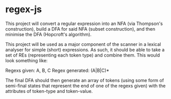 # regex-js

This project will convert a regular expression into an NFA (via Thompson's construction), build a
DFA for said NFA (subset construction), and then minimise the DFA (Hopcroft's algorithm).

This project will be used as a major component of the scanner in a lexical analyser for simple
(short) expressions. As such, it should be able to take a set of REs (representing each token type)
and combine them. This would look something like:

Regexs given: A, B, C
Regex generated: (A|B|C)\*

The final DFA should then generate an array of tokens (using some form of semi-final states that
represent the end of one of the regexs given) with the attributes of token-type and token-value.
